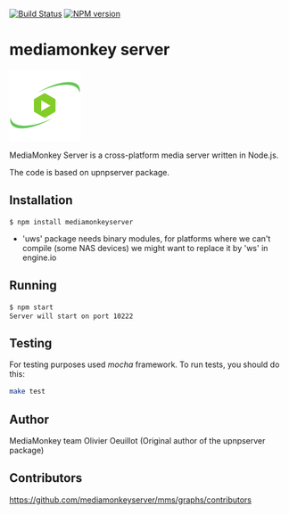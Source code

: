[![Build Status][travis-image]][travis-url] [![NPM version][npm-image]][npm-url] 

# mediamonkey server
![upnpserver icon](icon/icon_128.png)

MediaMonkey Server is a cross-platform media server written in Node.js.

The code is based on upnpserver package.

## Installation

    $ npm install mediamonkeyserver

* 'uws' package needs binary modules, for platforms where we can't compile (some NAS devices) we might want to replace it by 'ws' in engine.io

## Running
    $ npm start
    Server will start on port 10222

## Testing
For testing purposes used *mocha* framework. To run tests, you should do this:
```bash
make test
```

## Author

MediaMonkey team
Olivier Oeuillot (Original author of the upnpserver package)

## Contributors

https://github.com/mediamonkeyserver/mms/graphs/contributors

[npm-url]: https://npmjs.org/package/upnpserver
[npm-image]: https://badge.fury.io/js/upnpserver.svg
[npm-downloads-image]: http://img.shields.io/npm/dm/upnpserver.svg

[travis-url]: https://travis-ci.org/oeuillot/upnpserver
[travis-image]: https://api.travis-ci.org/oeuillot/upnpserver.svg?branch=master
